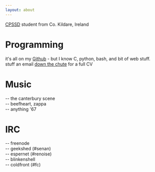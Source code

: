 ```yaml
---
layout: about
---
```


[CPSSD](http://www.computing.dcu.ie/undergraduate/pssd/computational-problem-solving-software-development-cpssd) student from Co. Kildare, Ireland

# Programming
it's all on my [Github](https://github.com/sentriz) - but I know C, python, bash, and bit of web stuff.  
stuff an email [down the chute](mailto:senan@senan.xyz) for a full CV

# Music
-- the canterbury scene  
-- beefheart, zappa  
-- anything '67  

# IRC
-- freenode  
-- geekshed (#senan)  
-- espernet (#renoise)  
-- blinkenshell  
-- coldfront (#fc)

